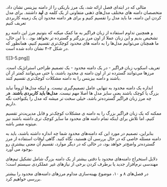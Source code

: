 مثالی که در ابتدای فصل ارائه شد، یک مرز باریکی را از دامنه بیزینس نشان داد. متخصصان دامنه های مختلف مدل‌های ذهنی متفاوتی از یک کلمه ی **لید** داشتند. برای مدل کردن  این دامنه، ما باید مدل را تقسیم کنیم و برای هر دامنه محدود آن یک زمینه کاربردی تعریف کنیم

و همچنین تداوم استفاده از زبان فراگیر به ما کمک میکنه که بتونیم مرز این دامنه رو تشخیص بدیم و این زبان عملا از اون مرز بزرگتر و گسترده تر نخواهد بود.
. با این حال، ما همچنان می‌توانیم مدل‌ها را به دامنه های محدود کوچک‌تری تقسیم کنیم، همانطور که در شکل ۳-۴ نشان داده شده است.

![[3-5.png]]

تعریف اسکوپ زبان فراگیر - در یک دامنه محدود - یک تصمیم طراحی استراتژیک است. مرزها می‌توانند گسترده تر از اون دامنه ی محدود باشند، یا حتی می‌توانند کمتر از آن باشند و دامنه بیزینس را به دامنه‌ مشکلات کوچک‌تری تقسیم کنند.

اندازه یک دامنه محدود به تنهایی عامل تصمیم‌گیری نیست. و اینکه مدل‌ها لزوماً نباید بزرگ یا کوچک باشند یعنی سایز مدل ها اصلا مهم نیست. **مدل‌ها باید کاربردی باشند**. هر چه مرز زبان فراگیر گسترده‌تر باشد، خیلی سخت تر میشه که مدل را یکنواخت نگه داریم.

ممکنه که یک زبان فراگیر بزرگ را به دامنه ی مشکلات کوچک‌تر و قابل مدیریت‌تر تقسیم کنیم، اما تلاش برای اینکه تمام دامنه های محدود ما سایز کوچک تری داشته باشند نیز میتونه مضر باشه.

بنابراین، تصمیم در مورد این که دامنه‌های محدود شما چه اندازه داشته باشند، باید به دامنه مسئله خاصی که در حال بررسی آن هستید، نگاه کنید. گاهی اوقات استفاده از مرز گسترده‌تر واضح‌تر خواهد بود، در حالی که در دیگر موارد، تقسیم آن معنی بیشتری رو بوجود می آورد.

دلایل استخراج دامنه‌های محدود با دقتی بیشتر از یک دامنه بزرگ شامل تشکیل تیم‌های مهندسی نرم‌افزار جدید یا برطرف کردن برخی از نیازهای غیر عملکردی سیستم است؛

در فصل‌های ۸ و ۱۰، موضوع بهینه‌سازی مداوم مرزهای دامنه‌های محدود را بیشتر بررسی خواهیم کرد.